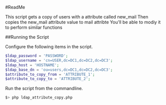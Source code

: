 #ReadMe

This script gets a copy of users with a attribute called new_mail
Then copies the new_mail attribute value to mail attribte
You'll be able to modiy it to perform similar functions

##Running the Script

Configure the following items in the script.

```php
$ldap_password = 'PASSWORD';
$ldap_username = 'cn=USER,dc=DC1,dc=DC2,dc=DC3';
$ldap_host = 'HOSTNAME';
$ldap_base_dn = 'ou=users,dc=DC1,dc=DC2,dc=DC3';
$attribute_to_copy_from = 'ATTRIBUTE_1';
$attribute_to_copy_to = 'ATTRIBUTE_2';
```

Run the script from the commandline.

```bash
$> php ldap_attribute_copy.php
```
